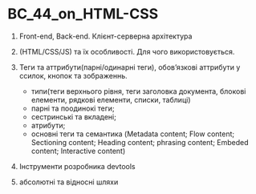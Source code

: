 # BC_44_on_HTML-CSS

1. Front-end, Back-end. Клієнт-серверна архітектура

2. (HTML/CSS/JS) та їх особливості. Для чого використовується.

3. Теги та аттрибути(парні/одинарні теги), обов’язкові аттрибути у ссилок, кнопок та зображеннь.

   - типи(теги верхнього рівня, теги заголовка документа, блокові елементи, рядкові елементи,
     списки, таблиці)
   - парні та поодинокі теги;
   - сестринські та вкладені;
   - атрибути;
   - основні теги та семантика (Metadata content; Flow content; Sectioning content; Heading content;
     phrasing content; Embeded content; Interactive content)

4. Інструменти розробника devtools
5. абсолютні та відносні шляхи
